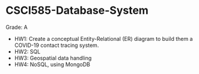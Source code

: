 # CSCI585-Database-System

Grade: A

- HW1: Create a conceptual Entity-Relational (ER) diagram to build them a COVID-19 contact tracing system.
- HW2: SQL
- HW3: Geospatial data handling
- HW4: NoSQL, using MongoDB

